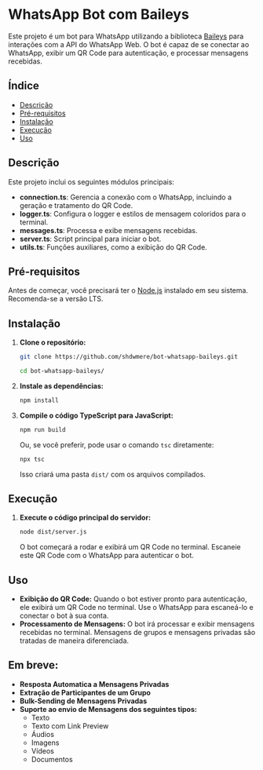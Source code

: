 # WhatsApp Bot com Baileys

Este projeto é um bot para WhatsApp utilizando a biblioteca [Baileys](https://github.com/whiskeysockets/baileys) para interações com a API do WhatsApp Web. O bot é capaz de se conectar ao WhatsApp, exibir um QR Code para autenticação, e processar mensagens recebidas.

## Índice

- [Descrição](#descrição)
- [Pré-requisitos](#pré-requisitos)
- [Instalação](#instalação)
- [Execução](#execução)
- [Uso](#uso)

## Descrição

Este projeto inclui os seguintes módulos principais:

- **connection.ts**: Gerencia a conexão com o WhatsApp, incluindo a geração e tratamento do QR Code.
- **logger.ts**: Configura o logger e estilos de mensagem coloridos para o terminal.
- **messages.ts**: Processa e exibe mensagens recebidas.
- **server.ts**: Script principal para iniciar o bot.
- **utils.ts**: Funções auxiliares, como a exibição do QR Code.

## Pré-requisitos

Antes de começar, você precisará ter o [Node.js](https://nodejs.org/) instalado em seu sistema. Recomenda-se a versão LTS.

## Instalação

1. **Clone o repositório:**

    ```sh
    git clone https://github.com/shdwmere/bot-whatsapp-baileys.git
    ```

    ```sh
    cd bot-whatsapp-baileys/
    ```

2. **Instale as dependências:**

    ```sh
    npm install
    ```

3. **Compile o código TypeScript para JavaScript:**

    ```sh
    npm run build
    ```

    Ou, se você preferir, pode usar o comando `tsc` diretamente:

    ```sh
    npx tsc
    ```

    Isso criará uma pasta `dist/` com os arquivos compilados.

## Execução

1. **Execute o código principal do servidor:**

    ```sh
    node dist/server.js
    ```

    O bot começará a rodar e exibirá um QR Code no terminal. Escaneie este QR Code com o WhatsApp para autenticar o bot.

## Uso

- **Exibição do QR Code:** Quando o bot estiver pronto para autenticação, ele exibirá um QR Code no terminal. Use o WhatsApp para escaneá-lo e conectar o bot à sua conta.
- **Processamento de Mensagens:** O bot irá processar e exibir mensagens recebidas no terminal. Mensagens de grupos e mensagens privadas são tratadas de maneira diferenciada.

## Em breve:

- **Resposta Automatica a Mensagens Privadas**
- **Extração de Participantes de um Grupo**
- **Bulk-Sending de Mensagens Privadas**
- **Suporte ao envio de Mensagens dos seguintes tipos:**
    - Texto
    - Texto com Link Preview
    - Áudios 
    - Imagens 
    - Vídeos 
    - Documentos